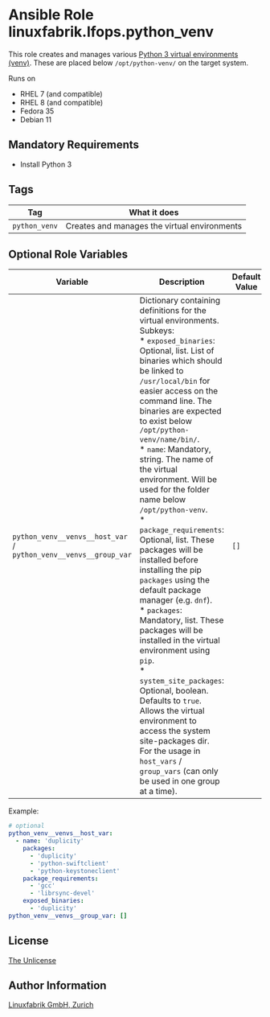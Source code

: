 # Ansible Role linuxfabrik.lfops.python_venv

This role creates and manages various [Python 3 virtual environments (venv)](https://docs.python.org/3/library/venv.html). These are placed below `/opt/python-venv/` on the target system.

Runs on

* RHEL 7 (and compatible)
* RHEL 8 (and compatible)
* Fedora 35
* Debian 11


## Mandatory Requirements

* Install Python 3


## Tags

| Tag           | What it does                                 |
| ---           | ------------                                 |
| `python_venv` | Creates and manages the virtual environments |


## Optional Role Variables

| Variable | Description | Default Value |
| -------- | ----------- | ------------- |
| `python_venv__venvs__host_var` /<br> `python_venv__venvs__group_var` | Dictionary containing definitions for the virtual environments. Subkeys:<br> * `exposed_binaries`: Optional, list. List of binaries which should be linked to `/usr/local/bin` for easier access on the command line. The binaries are expected to exist below `/opt/python-venv/name/bin/`.<br> * `name`: Mandatory, string. The name of the virtual environment. Will be used for the folder name below `/opt/python-venv`.<br> * `package_requirements`: Optional, list. These packages will be installed before installing the pip `packages` using the default package manager (e.g. `dnf`).<br> * `packages`: Mandatory, list. These packages will be installed in the virtual environment using `pip`.<br> * `system_site_packages`:  Optional, boolean. Defaults to `true`. Allows the virtual environment to access the system site-packages dir.<br>For the usage in `host_vars` / `group_vars` (can only be used in one group at a time). | `[]` |

Example:
```yaml
# optional
python_venv__venvs__host_var:
  - name: 'duplicity'
    packages:
      - 'duplicity'
      - 'python-swiftclient'
      - 'python-keystoneclient'
    package_requirements:
      - 'gcc'
      - 'librsync-devel'
    exposed_binaries:
      - 'duplicity'
python_venv__venvs__group_var: []
```


## License

[The Unlicense](https://unlicense.org/)


## Author Information

[Linuxfabrik GmbH, Zurich](https://www.linuxfabrik.ch)
